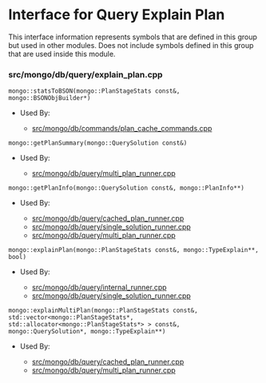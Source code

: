 
# Interface for Query Explain Plan
This interface information represents symbols that are defined in this group but used in other modules.  Does not include symbols defined in this group that are used inside this module.

### src/mongo/db/query/explain\_plan.cpp

<div></div>

    mongo::statsToBSON(mongo::PlanStageStats const&, mongo::BSONObjBuilder*)

- Used By:

    - [src/mongo/db/commands/plan\_cache\_commands.cpp](../../../../core\_query\_system/query\_system\_commands)

<div></div>

    mongo::getPlanSummary(mongo::QuerySolution const&)

- Used By:

    - [src/mongo/db/query/multi\_plan\_runner.cpp](../../../../core\_query\_system/query\_execution)

<div></div>

    mongo::getPlanInfo(mongo::QuerySolution const&, mongo::PlanInfo**)

- Used By:

    - [src/mongo/db/query/cached\_plan\_runner.cpp](../../../../core\_query\_system/query\_execution)
    - [src/mongo/db/query/single\_solution\_runner.cpp](../../../../core\_query\_system/query\_execution)
    - [src/mongo/db/query/multi\_plan\_runner.cpp](../../../../core\_query\_system/query\_execution)

<div></div>

    mongo::explainPlan(mongo::PlanStageStats const&, mongo::TypeExplain**, bool)

- Used By:

    - [src/mongo/db/query/internal\_runner.cpp](../../../../core\_query\_system/query\_execution)
    - [src/mongo/db/query/single\_solution\_runner.cpp](../../../../core\_query\_system/query\_execution)

<div></div>

    mongo::explainMultiPlan(mongo::PlanStageStats const&, std::vector<mongo::PlanStageStats*, std::allocator<mongo::PlanStageStats*> > const&, mongo::QuerySolution*, mongo::TypeExplain**)

- Used By:

    - [src/mongo/db/query/cached\_plan\_runner.cpp](../../../../core\_query\_system/query\_execution)
    - [src/mongo/db/query/multi\_plan\_runner.cpp](../../../../core\_query\_system/query\_execution)
